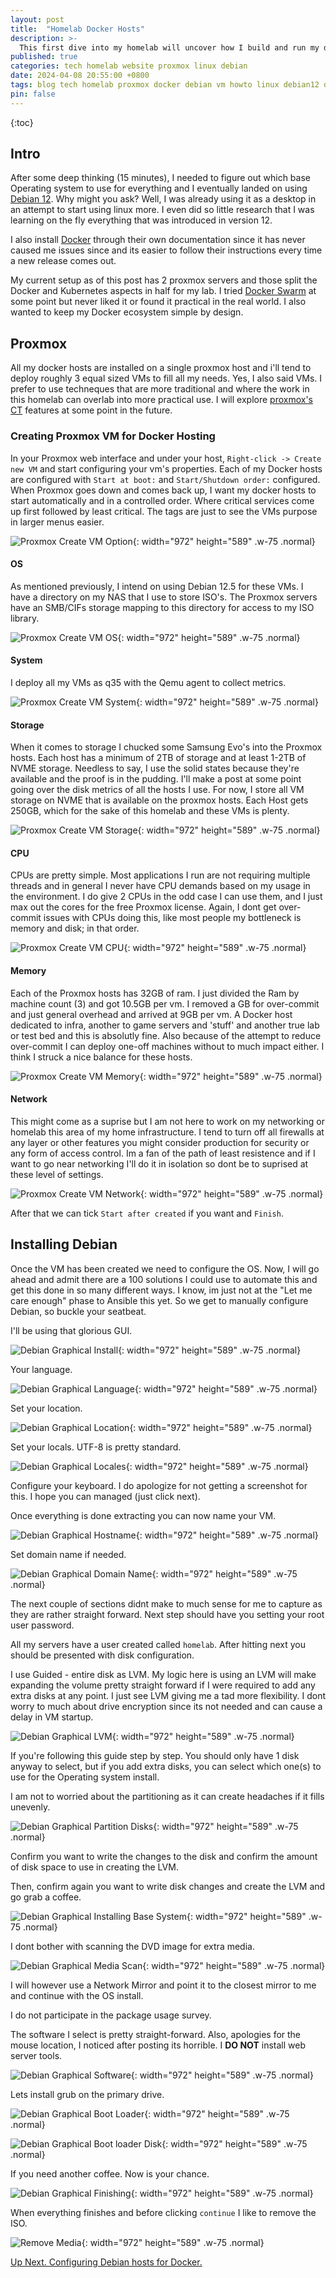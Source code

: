 ```yaml
---
layout: post
title:  "Homelab Docker Hosts"
description: >-
  This first dive into my homelab will uncover how I build and run my docker containers. I'll go over everything from setting up the VM to the deploying of a container.
published: true
categories: tech homelab website proxmox linux debian
date: 2024-04-08 20:55:00 +0800
tags: blog tech homelab proxmox docker debian vm howto linux debian12 dockerhost
pin: false
---
```


{:toc}

## Intro

After some deep thinking (15 minutes), I needed to figure out which base Operating system to use for everything and I eventually landed on using [Debian 12](https://www.debian.org/releases/bookworm/). Why might you ask? Well, I was already using it as a desktop in an attempt to start using linux more. I even did so little research that I was learning on the fly everything that was introduced in version 12.

I also install [Docker](https://docs.docker.com/reference/) through their own documentation since it has never caused me issues since and its easier to follow their instructions every time a new release comes out.

My current setup as of this post has 2 proxmox servers and those split the Docker and Kubernetes aspects in half for my lab. I tried [Docker Swarm](https://docs.docker.com/engine/swarm/) at some point but never liked it or found it practical in the real world. I also wanted to keep my Docker ecosystem simple by design.

## Proxmox

All my docker hosts are installed on a single proxmox host and i'll tend to deploy roughly 3 equal sized VMs to fill all my needs. Yes, I also said VMs. I prefer to use techneques that are more traditional and where the work in this homelab can overlab into more practical use. I will explore [proxmox's CT](https://pve.proxmox.com/wiki/Linux_Container) features at some point in the future.

### Creating Proxmox VM for Docker Hosting

In your Proxmox web interface and under your host, `Right-click -> Create new VM` and start configuring your vm's properties. Each of my Docker hosts are configured with `Start at boot:` and `Start/Shutdown order:` configured. When Proxmox goes down and comes back up, I want my docker hosts to start automatically and in a controlled order. Where critical services come up first followed by least critical. The tags are just to see the VMs purpose in larger menus easier.

![Proxmox Create VM Option](assets/img/20240408/proxmox-create-vm-general.png){: width="972" height="589" .w-75 .normal}

#### OS

As mentioned previously, I intend on using Debian 12.5 for these VMs. I have a directory on my NAS that I use to store ISO's. The Proxmox servers have an SMB/CIFs storage mapping to this directory for access to my ISO library.

![Proxmox Create VM OS](assets/img/20240408/proxmox-create-vm-os.png){: width="972" height="589" .w-75 .normal}

#### System

I deploy all my VMs as q35 with the Qemu agent to collect metrics.

![Proxmox Create VM System](assets/img/20240408/proxmox-create-vm-system.png){: width="972" height="589" .w-75 .normal}

#### Storage

When it comes to storage I chucked some Samsung Evo's into the Proxmox hosts. Each host has a minimum of 2TB of storage and at least 1-2TB of NVME storage. Needless to say, I use the solid states because they're available and the proof is in the pudding. I'll make a post at some point going over the disk metrics of all the hosts I use. For now, I store all VM storage on NVME that is available on the proxmox hosts. Each Host gets 250GB, which for the sake of this homelab and these VMs is plenty.

![Proxmox Create VM Storage](assets/img/20240408/proxmox-create-vm-storage.png){: width="972" height="589" .w-75 .normal}

#### CPU

CPUs are pretty simple. Most applications I run are not requiring multiple threads and in general I never have CPU demands based on my usage in the environment. I do give 2 CPUs in the odd case I can use them, and I just max out the cores for the free Proxmox license. Again, I dont get over-commit issues with CPUs doing this, like most people my bottleneck is memory and disk; in that order.

![Proxmox Create VM CPU](assets/img/20240408/proxmox-create-vm-cpu.png){: width="972" height="589" .w-75 .normal}


#### Memory

Each of the Proxmox hosts has 32GB of ram. I just divided the Ram by machine count (3) and got 10.5GB per vm. I removed a GB for over-commit and just general overhead and arrived at 9GB per vm. A Docker host dedicated to infra, another to game servers and 'stuff' and another true lab or test bed and this is absolutly fine. Also because of the attempt to reduce over-commit I can deploy one-off machines without to much impact either. I think I struck a nice balance for these hosts.

![Proxmox Create VM Memory](assets/img/20240408/proxmox-create-vm-memory.png){: width="972" height="589" .w-75 .normal}

#### Network

This might come as a suprise but I am not here to work on my networking or homelab this area of my home infrastructure. I tend to turn off all firewalls at any layer or other features you might consider production for security or any form of access control. Im a fan of the path of least resistence and if I want to go near networking I'll do it in isolation so dont be to suprised at these level of settings.

![Proxmox Create VM Network](assets/img/20240408/proxmox-create-vm-network.png){: width="972" height="589" .w-75 .normal}

After that we can tick `Start after created` if you want and `Finish`.


## Installing Debian

Once the VM has been created we need to configure the OS. Now, I will go ahead and admit there are a 100 solutions I could use to automate this and get this done in so many different ways. I know, im just not at the "Let me care enough" phase to Ansible this yet. So we get to manually configure Debian, so buckle your seatbeat.

I'll be using that glorious GUI.

![Debian Graphical Install](assets/img/20240408/debian-graphical-install.png){: width="972" height="589" .w-75 .normal}

Your language.

![Debian Graphical Language](assets/img/20240408/debian-graphical-language.png){: width="972" height="589" .w-75 .normal}

Set your location.

![Debian Graphical Location](assets/img/20240408/debian-graphical-location.png){: width="972" height="589" .w-75 .normal}

Set your locals. UTF-8 is pretty standard.

![Debian Graphical Locales](assets/img/20240408/debian-graphical-locales.png){: width="972" height="589" .w-75 .normal}

Configure your keyboard. I do apologize for not getting a screenshot for this. I hope you can managed (just click next).

Once everything is done extracting you can now name your VM.

![Debian Graphical Hostname](assets/img/20240408/debian-graphical-network00.png){: width="972" height="589" .w-75 .normal}

Set domain name if needed.

![Debian Graphical Domain Name](assets/img/20240408/debian-graphical-network01.png){: width="972" height="589" .w-75 .normal}

The next couple of sections didnt make to much sense for me to capture as they are rather straight forward. Next step should have you setting your root user password.

All my servers have a user created called `homelab`. After hitting next you should be presented with disk configuration.

I use Guided - entire disk as LVM. My logic here is using an LVM will make expanding the volume pretty straight forward if I were required to add any extra disks at any point. I just see LVM giving me a tad more flexibility. I dont worry to much about drive encryption since its not needed and can cause a delay in VM startup.

![Debian Graphical LVM](assets/img/20240408/debian-graphical-lvm.png){: width="972" height="589" .w-75 .normal}

If you're following this guide step by step. You should only have 1 disk anyway to select, but if you add extra disks, you can select which one(s) to use for the Operating system install.

I am not to worried about the partitioning as it can create headaches if it fills unevenly.

![Debian Graphical Partition Disks](assets/img/20240408/debian-graphical-partition-disks.png){: width="972" height="589" .w-75 .normal}

Confirm you want to write the changes to the disk and confirm the amount of disk space to use in creating the LVM.

Then, confirm again you want to write disk changes and create the LVM and go grab a coffee.

![Debian Graphical Installing Base System](assets/img/20240408/Installing-base-system.png){: width="972" height="589" .w-75 .normal}

I dont bother with scanning the DVD image for extra media.

![Debian Graphical Media Scan](assets/img/20240408/debian-graphical-media-scan.png){: width="972" height="589" .w-75 .normal}

I will however use a Network Mirror and point it to the closest mirror to me and continue with the OS install.

I do not participate in the package usage survey.

The software I select is pretty straight-forward. Also, apologies for the mouse location, I noticed after posting its horrible. I **DO NOT** install web server tools.

![Debian Graphical Software](assets/img/20240408/debian-graphical-software.png){: width="972" height="589" .w-75 .normal}

Lets install grub on the primary drive.

![Debian Graphical Boot Loader](assets/img/20240408/debian-graphical-boot-loader.png){: width="972" height="589" .w-75 .normal}

![Debian Graphical Boot loader Disk](assets/img/20240408/debian-graphical-boot-loader-disk.png){: width="972" height="589" .w-75 .normal}

If you need another coffee. Now is your chance.

![Debian Graphical Finishing](assets/img/20240408/debian-graphical-finishing.png){: width="972" height="589" .w-75 .normal}

When everything finishes and before clicking `continue` I like to remove the ISO.

![Remove  Media](assets/img/20240408/proxmox-remove-media.png){: width="972" height="589" .w-75 .normal}

[Up Next. Configuring Debian hosts for Docker.](2024-04-08-ConfigureDockerHost.md)